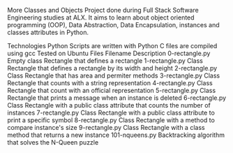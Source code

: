 More Classes and Objects
Project done during Full Stack Software Engineering studies at ALX. It aims to learn about object oriented programming (OOP), Data Abstraction, Data Encapsulation, instances and classes attributes in Python.

Technologies
Python Scripts are written with Python 
C files are compiled using gcc
Tested on Ubuntu
Files
Filename	Description
0-rectangle.py	Empty class Rectangle that defines a rectangle
1-rectangle.py	Class Rectangle that defines a rectangle by its width and height
2-rectangle.py	Class Rectangle that has area and permiter methods
3-rectangle.py	Class Rectangle that counts with a string representation
4-rectangle.py	Class Rectangle that count with an official representation
5-rectangle.py	Class Rectangle that prints a message when an instance is deleted
6-rectangle.py	Class Rectangle with a public class attribute that counts the number of instances
7-rectangle.py	Class Rectangle with a public class attribute to print a specific symbol
8-rectangle.py	Class Rectangle with a method to compare instance's size
9-rectangle.py	Class Rectangle with a class method that returns a new instance
101-nqueens.py	Backtracking algorithm that solves the N-Queen puzzle